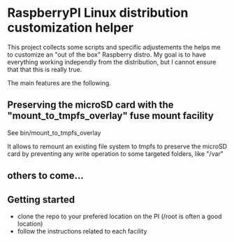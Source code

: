 # RaspberryPI Linux distribution customization helper

This project collects some scripts and specific adjustements the helps me to customize an "out of the box" Raspberry distro.
My goal is to have everything working independly from the distribution, but I cannot ensure that that this is really true.

The main features are the following.

## <a name="mount_to_tmpfs_overlay"></a>Preserving the microSD card with the "mount_to_tmpfs_overlay" fuse mount facility

See bin/mount_to_tmpfs_overlay

It allows to remount an existing file system to tmpfs to preserve the microSD card by preventing any write operation to some targeted folders, like "/var"

## others to come...

## <a name="getting-started"></a>Getting started

- clone the repo to your prefered location on the PI (/root is often a good location)
- follow the instructions related to each facility
